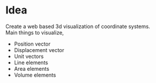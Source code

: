 # Idea
Create a web based 3d visualization of coordinate systems.<br>
Main things to visualize,
 - Position vector
 - Displacement vector
 - Unit vectors
 - Line elements
 - Area elements
 - Volume elements

